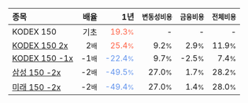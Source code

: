 | **종목** | **배율** | **1년** | **<small>변동성비용</small>** | **<small>금융비용</small>** | **<small>전체비용</small>** |
| :------- | -------: | ------: | --------------: | ------------: | ------------: |
| KODEX 150 | 기초 | <span style="color: tomato">19.3<small>%</small></span> | - | - | - |
| [KODEX 150 2x](/233740/) | 2<small>배</small> | <span style="color: tomato">25.4<small>%</small></span> | 9.2<small>%</small> | 2.9<small>%</small> | 11.9<small>%</small> |
| [KODEX 150 -1x](/251340/) | -1<small>배</small> | <span style="color: cornflowerblue">-22.4<small>%</small></span> | 9.7<small>%</small> | -2.5<small>%</small> | 7.4<small>%</small> |
| [삼성 150 -2x](/530107/) | -2<small>배</small> | <span style="color: cornflowerblue">-49.5<small>%</small></span> | 27.0<small>%</small> | 1.7<small>%</small> | 28.2<small>%</small> |
| [미래 150 -2x](/520057/) | -2<small>배</small> | <span style="color: cornflowerblue">-49.4<small>%</small></span> | 27.0<small>%</small> | 1.4<small>%</small> | 28.0<small>%</small> |